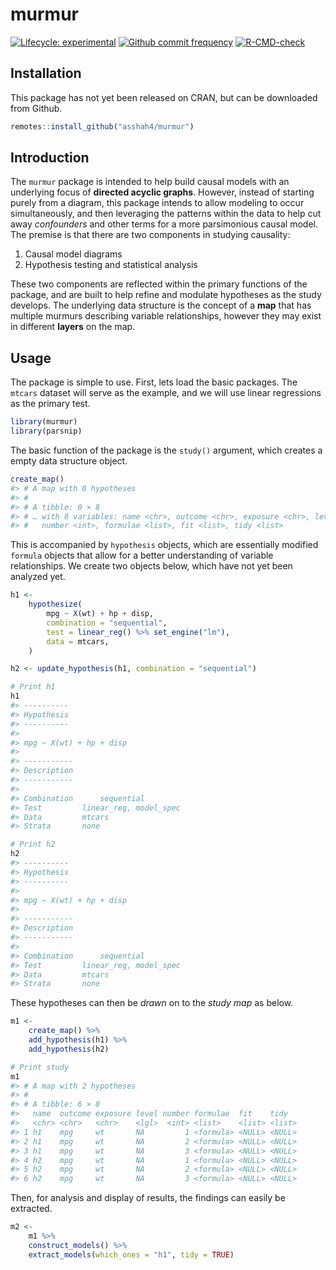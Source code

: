 
<!-- README.md is generated from README.Rmd. Please edit that file -->

# murmur

<!-- badges: start -->

[![Lifecycle:
experimental](https://img.shields.io/badge/lifecycle-experimental-orange.svg)](https://www.tidyverse.org/lifecycle/#experimental)
[![Github commit
frequency](https://img.shields.io/github/commit-activity/w/asshah4/murmur)](https://github.com/asshah4/murmur/graphs/commit-activity)
[![R-CMD-check](https://github.com/asshah4/murmur/workflows/R-CMD-check/badge.svg)](https://github.com/asshah4/murmur/actions)

<!-- badges: end -->

## Installation

This package has not yet been released on CRAN, but can be downloaded
from Github.

``` r
remotes::install_github("asshah4/murmur")
```

## Introduction

The `murmur` package is intended to help build causal models with an
underlying focus of **directed acyclic graphs**. However, instead of
starting purely from a diagram, this package intends to allow modeling
to occur simultaneously, and then leveraging the patterns within the
data to help cut away *confounders* and other terms for a more
parsimonious causal model. The premise is that there are two components
in studying causality:

1.  Causal model diagrams
2.  Hypothesis testing and statistical analysis

These two components are reflected within the primary functions of the
package, and are built to help refine and modulate hypotheses as the
study develops. The underlying data structure is the concept of a
**map** that has multiple murmurs describing variable relationships,
however they may exist in different **layers** on the map.

## Usage

The package is simple to use. First, lets load the basic packages. The
`mtcars` dataset will serve as the example, and we will use linear
regressions as the primary test.

``` r
library(murmur)
library(parsnip)
```

The basic function of the package is the `study()` argument, which
creates a empty data structure object.

``` r
create_map()
#> # A map with 0 hypotheses
#> #
#> # A tibble: 0 × 8
#> # … with 8 variables: name <chr>, outcome <chr>, exposure <chr>, level <chr>,
#> #   number <int>, formulae <list>, fit <list>, tidy <list>
```

This is accompanied by `hypothesis` objects, which are essentially
modified `formula` objects that allow for a better understanding of
variable relationships. We create two objects below, which have not yet
been analyzed yet.

``` r
h1 <-
    hypothesize(
        mpg ~ X(wt) + hp + disp,
        combination = "sequential",
        test = linear_reg() %>% set_engine("lm"),
        data = mtcars,
    )

h2 <- update_hypothesis(h1, combination = "sequential")

# Print h1
h1
#> ----------
#> Hypothesis
#> ----------
#> 
#> mpg ~ X(wt) + hp + disp
#> 
#> -----------
#> Description
#> -----------
#> 
#> Combination      sequential
#> Test         linear_reg, model_spec
#> Data         mtcars
#> Strata       none

# Print h2
h2
#> ----------
#> Hypothesis
#> ----------
#> 
#> mpg ~ X(wt) + hp + disp
#> 
#> -----------
#> Description
#> -----------
#> 
#> Combination      sequential
#> Test         linear_reg, model_spec
#> Data         mtcars
#> Strata       none
```

These hypotheses can then be *drawn* on to the *study map* as below.

``` r
m1 <-
    create_map() %>%
    add_hypothesis(h1) %>%
    add_hypothesis(h2) 

# Print study
m1
#> # A map with 2 hypotheses
#> #
#> # A tibble: 6 × 8
#>   name  outcome exposure level number formulae  fit    tidy  
#>   <chr> <chr>   <chr>    <lgl>  <int> <list>    <list> <list>
#> 1 h1    mpg     wt       NA         1 <formula> <NULL> <NULL>
#> 2 h1    mpg     wt       NA         2 <formula> <NULL> <NULL>
#> 3 h1    mpg     wt       NA         3 <formula> <NULL> <NULL>
#> 4 h2    mpg     wt       NA         1 <formula> <NULL> <NULL>
#> 5 h2    mpg     wt       NA         2 <formula> <NULL> <NULL>
#> 6 h2    mpg     wt       NA         3 <formula> <NULL> <NULL>
```

Then, for analysis and display of results, the findings can easily be
extracted.

``` r
m2 <-
    m1 %>%
    construct_models() %>%
    extract_models(which_ones = "h1", tidy = TRUE)
```
